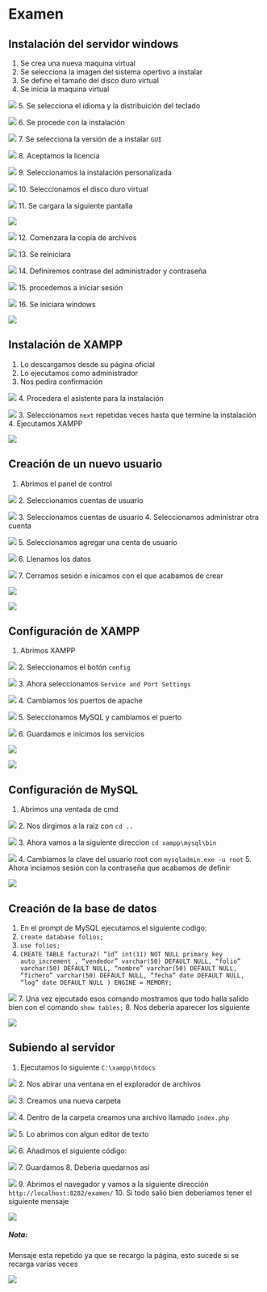 # Examen
## Instalación del servidor windows
1. Se crea una nueva maquina virtual
2. Se selecciona la imagen del sistema opertivo a instalar
3. Se define el tamaño del disco duro virtual
4. Se inicia la maquina virtual

![](images/0.png)
5. Se selecciona el idioma y la distribuición del teclado

![](images/1.png)
6. Se procede con la instalación

![](images/2.png)
7. Se selecciona la versión de a instalar `GUI`

![](images/3.png)
8. Aceptamos la licencia

![](images/4.png)
9. Seleccionamos la instalación personalizada

![](images/5.png)
10. Seleccionamos el disco duro virtual

![](images/6.png)
11. Se cargara la siguiente pantalla

![](images/7.png)

![](images/8.png)
12. Comenzara la copia de archivos

![](images/9.png)
13. Se reiniciara

![](images/10.png)
14. Definiremos contrase del administrador y contraseña

![](images/11.png)
15. procedemos a iniciar sesión

![](images/12.png)
16. Se iniciara windows

![](images/13.png)
## Instalación de XAMPP
1. Lo descargamos desde su página oficial
2. Lo ejecutamos como administrador
3. Nos pedira confirmación

![](images/14.png)
4. Procedera el asistente para la instalación

![](images/15.png)
3. Seleccionamos `next` repetidas veces hasta que termine la instalación
4. Ejecutamos XAMPP

![](images/16.png)
## Creación de un nuevo usuario
1. Abrimos el panel de control

![](images/17.png)
2. Seleccionamos cuentas de usuario

![](images/18.png)
3. Seleccionamos cuentas de usuario
4. Seleccionamos administrar otra cuenta

![](images/19.png)
5. Seleccionamos agregar una centa de usuario

![](images/20.png)
6. Llenamos los datos

![](images/21.png)
7. Cerramos sesión e inicamos con el que acabamos de crear

![](images/22.png)


![](images/23.png)
## Configuración de XAMPP
1. Abrimos XAMPP

![](images/24.png)
2. Seleccionamos el botón `config`

![](images/25.png)
3. Ahora seleccionamos `Service and Port Settings`

![](images/26.png)
4. Cambiamos los puertos de apache

![](images/27.png)
5. Seleccionamos MySQL y cambiamos el puerto

![](images/28.png)
6. Guardamos e inicimos los servicios

![](images/24-1.png)

![](images/29.png)

## Configuración de MySQL
1. Abrimos una ventada de cmd

![](images/30.png)
2. Nos dirgimos a la raiz con `cd ..`

![](images/31.png)
3. Ahora vamos a la siguiente direccion `cd xampp\mysql\bin`

![](images/32.png)
4. Cambiamos la clave del usuario root
con `mysqladmin.exe -u root`
5. Ahora inciamos sesión con la contraseña que acabamos de definir

![](images/33.png)
## Creación de la base de datos
1. En el prompt de MySQL ejecutamos el siguiente codigo:
  1. `create database folios;`
  2. `use folios;`
  3. `CREATE TABLE factura2(
“id” int(11) NOT NULL primary key auto_increment ,
“vendedor” varchar(50) DEFAULT NULL,
“folio” varchar(50) DEFAULT NULL,
“nombre” varchar(50) DEFAULT NULL,
“fichero” varchar(50) DEFAULT NULL,
“fecha” date DEFAULT NULL,
“log” date DEFAULT NULL
) ENGINE = MEMORY;`

![](images/33-1.png)
7. Una vez ejecutado esos comando mostramos que todo halla salido bien con el comando `show tables;`
8. Nos deberia aparecer los siguiente

![](images/34.png)

## Subiendo al servidor
1. Ejecutamos lo siguiente `C:\xampp\htdocs`

![](images/35.png)
2. Nos abirar una ventana en el explorador de archivos

![](images/36.png)
3. Creamos una nueva carpeta

![](images/37.png)
4. Dentro de la carpeta creamos una archivo llamado `index.php`

![](images/38.png)
5. Lo abrimos con algun editor de texto

![](images/39.png)
6. Añadimos el siguiente código:

![](images/index.php.png)
7. Guardamos
8. Deberia quedarnos así

![](images/40.png)
9. Abrimos el navegador y vamos a la siguiente dirección `http://localhost:8282/examen/`
10. Si todo salió bien deberiamos tener el siguiente mensaje

![](images/41.png)
##### Nota:
Mensaje esta repetido ya que se recargo la página, esto sucede si se recarga varias veces

![](images/42.png)
